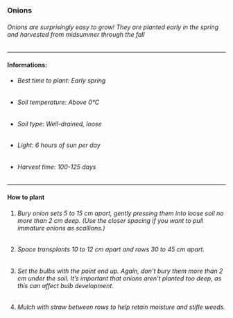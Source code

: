 ### Onions

###### Onions are surprisingly easy to grow! They are planted early in the spring and harvested from midsummer through the fall

---

#### Informations:

- ###### Best time to plant: Early spring
- ###### Soil temperature: Above 0°C
- ###### Soil type: Well-drained, loose
- ###### Light: 6 hours of sun per day
- ###### Harvest time: 100-125 days

---

#### How to plant

1. ###### Bury onion sets 5 to 15 cm apart, gently pressing them into loose soil no more than 2 cm deep. (Use the closer spacing if you want to pull immature onions as scallions.)
2. ###### Space transplants 10 to 12 cm apart and rows 30 to 45 cm apart.
3. ###### Set the bulbs with the point end up. Again, don’t bury them more than 2 cm under the soil. It’s important that onions aren’t planted too deep, as this can affect bulb development.
4. ###### Mulch with straw between rows to help retain moisture and stifle weeds.